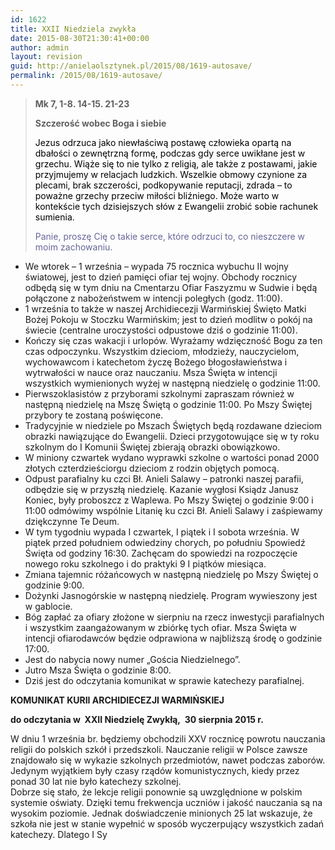 ```yaml
---
id: 1622
title: XXII Niedziela zwykła
date: 2015-08-30T21:30:41+00:00
author: admin
layout: revision
guid: http://anielaolsztynek.pl/2015/08/1619-autosave/
permalink: /2015/08/1619-autosave/
---
```

> **Mk 7, 1-8. 14-15. 21-23**
> 
> **Szczerość wobec Boga i siebie**
> 
> <span style="color: #000000;">Jezus odrzuca jako niewłaściwą postawę człowieka opartą na dbałości o zewnętrzną formę, podczas gdy serce uwikłane jest w grzechu. Wiąże się to nie tylko z religią, ale także z postawami, jakie przyjmujemy w relacjach ludzkich. Wszelkie obmowy czynione za plecami, brak szczerości, podkopywanie reputacji, zdrada &#8211; to poważne grzechy przeciw miłości bliźniego. Może warto w kontekście tych dzisiejszych słów z Ewangelii zrobić sobie rachunek sumienia.</span>
> 
> <span style="color: #000000;"><span style="color: #666699;">Panie, proszę Cię o takie serce, które odrzuci to, co nieszczere w moim zachowaniu. </span></span>

  * We wtorek &#8211; 1 września &#8211; wypada 75 rocznica wybuchu II wojny światowej, jest to dzień pamięci ofiar tej wojny. Obchody rocznicy odbędą się w tym dniu na Cmentarzu Ofiar Faszyzmu w Sudwie i będą połączone z nabożeństwem w intencji poległych (godz. 11:00).
  * 1 września to także w naszej Archidiecezji Warmińskiej Święto Matki Bożej Pokoju w Stoczku Warmińskim; jest to dzień modlitw o pokój na świecie (centralne uroczystości odpustowe dziś o godzinie 11:00).
  * Kończy się czas wakacji i urlopów. Wyrażamy wdzięczność Bogu za ten czas odpoczynku. Wszystkim dzieciom, młodzieży, nauczycielom, wychowawcom i katechetom życzę Bożego błogosławieństwa i wytrwałości w nauce oraz nauczaniu. Msza Święta w intencji wszystkich wymienionych wyżej w następną niedzielę o godzinie 11:00.
  * Pierwszoklasistów z przyborami szkolnymi zapraszam również w następną niedzielę na Mszę Świętą o godzinie 11:00. Po Mszy Świętej przybory te zostaną poświęcone.
  * Tradycyjnie w niedziele po Mszach Świętych będą rozdawane dzieciom obrazki nawiązujące do Ewangelii. Dzieci przygotowujące się w ty roku szkolnym do I Komunii Świętej zbierają obrazki obowiązkowo.
  * W miniony czwartek wydano wyprawki szkolne o wartości ponad 2000 złotych czterdzieściorgu dzieciom z rodzin objętych pomocą.
  * Odpust parafialny ku czci Bł. Anieli Salawy &#8211; patronki naszej parafii, odbędzie się w przyszłą niedzielę. Kazanie wygłosi Ksiądz Janusz Koniec, były proboszcz z Waplewa. Po Mszy Świętej o godzinie 9:00 i 11:00 odmówimy wspólnie Litanię ku czci Bł. Anieli Salawy i zaśpiewamy dziękczynne Te Deum.
  * W tym tygodniu wypada I czwartek, I piątek i I sobota września. W piątek przed południem odwiedziny chorych, po południu Spowiedź Święta od godziny 16:30. Zachęcam do spowiedzi na rozpoczęcie nowego roku szkolnego i do praktyki 9 I piątków miesiąca.
  * Zmiana tajemnic różańcowych w następną niedzielę po Mszy Świętej o godzinie 9:00.
  * Dożynki Jasnogórskie w następną niedzielę. Program wywieszony jest w gablocie.
  * Bóg zapłać za ofiary złożone w sierpniu na rzecz inwestycji parafialnych i wszystkim zaangażowanym w zbiórkę tych ofiar. Msza Święta w intencji ofiarodawców będzie odprawiona w najbliższą środę o godzinie 17:00.
  * Jest do nabycia nowy numer &#8222;Gościa Niedzielnego&#8221;.
  * Jutro Msza Święta o godzinie 8:00.
  * Dziś jest do odczytania komunikat w sprawie katechezy parafialnej.

<div>
  <a href="http://archwarmia.pl/aktualno-ci/2015/sierpie/komunikat-kurii-archidiecezji-warmi-skiej/"></a><strong>KOMUNIKAT KURII ARCHIDIECEZJI WARMIŃSKIEJ</strong></p> 
  
  <p>
    <strong>do odczytania w  XXII Niedzielę Zwykłą,  30 sierpnia 2015 r.</strong>
  </p>
  
  <p>
    W dniu 1 września br. będziemy obchodzili XXV rocznicę powrotu nauczania religii do polskich szkół i przedszkoli. Nauczanie religii w Polsce zawsze znajdowało się w wykazie szkolnych przedmiotów, nawet podczas zaborów. Jedynym wyjątkiem były czasy rządów komunistycznych, kiedy przez ponad 30 lat nie było katechezy szkolnej.<br /> Dobrze się stało, że lekcje religii ponownie są uwzględnione w polskim systemie oświaty. Dzięki temu frekwencja uczniów i jakość nauczania są na wysokim poziomie. Jednak doświadczenie minionych 25 lat wskazuje, że szkoła nie jest w stanie wypełnić w sposób wyczerpujący wszystkich zadań katechezy. Dlatego I Sy
  </p>
</div>